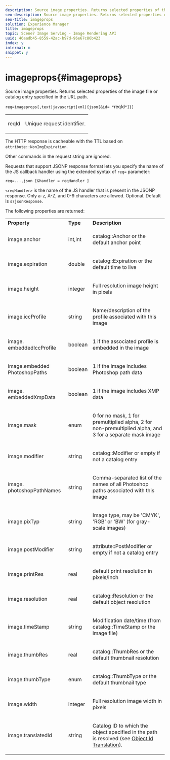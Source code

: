 ```yaml
---
description: Source image properties. Returns selected properties of the image file or catalog entry specified in the URL path.
seo-description: Source image properties. Returns selected properties of the image file or catalog entry specified in the URL path.
seo-title: imageprops
solution: Experience Manager
title: imageprops
topic: Scene7 Image Serving - Image Rendering API
uuid: 46aadb45-8559-42ac-b97d-96e67c86b423
index: y
internal: n
snippet: y
---
```


# imageprops{#imageprops}

Source image properties. Returns selected properties of the image file or catalog entry specified in the URL path.

 `req=imageprops[,text|javascript|xml|{json[&id= *`reqId`*]}]`

<table id="simpletable_8E03127D50444CA7878A6B08E866EE2E"> 
 <tr class="strow"> 
  <td class="stentry"> <p><span class="codeph"><span class="varname"> reqId</span></span> </p> </td> 
  <td class="stentry"> <p>Unique request identifier. </p></td> 
 </tr> 
</table>

The HTTP response is cacheable with the TTL based on `attribute::NonImgExpiration`.

Other commands in the request string are ignored.

Requests that support JSONP response format lets you specify the name of the JS callback handler using the extended syntax of `req=` parameter:

`req=...,json [&handler = reqHandler ]`

`<reqHandler>` is the name of the JS handler that is present in the JSONP response. Only a-z, A-Z, and 0-9 characters are allowed. Optional. Default is `s7jsonResponse`.

The following properties are returned: 

<table id="table_5F289E2E21594A5598DF98E65DEDDFA0"> 
 <tbody> 
  <tr> 
   <td> <b> Property</b> </td> 
   <td> <b> Type</b> </td> 
   <td> <b> Description</b> </td> 
  </tr> 
  <tr> 
   <td> <p> <span class="codeph"> image.anchor</span> </p> </td> 
   <td> <p> int,int </p> </td> 
   <td> <p> <span class="codeph"> catalog::Anchor</span> or the default anchor point </p> </td> 
  </tr> 
  <tr> 
   <td> <p> <span class="codeph"> image.expiration</span> </p> </td> 
   <td> <p> double </p> </td> 
   <td> <p> <span class="codeph"> catalog::Expiration</span> or the default time to live </p> </td> 
  </tr> 
  <tr> 
   <td> <p> <span class="codeph"> image.height</span> </p> </td> 
   <td> <p> integer </p> </td> 
   <td> <p>Full resolution image height in pixels </p> </td> 
  </tr> 
  <tr> 
   <td> <p> <span class="codeph"> image.iccProfile</span> </p> </td> 
   <td> <p> string </p> </td> 
   <td> <p> Name/description of the profile associated with this image </p> </td> 
  </tr> 
  <tr> 
   <td> <p> <span class="codeph"> image. embeddedIccProfile</span> </p> </td> 
   <td> <p> boolean </p> </td> 
   <td> <p> 1 if the associated profile is embedded in the image </p> </td> 
  </tr> 
  <tr> 
   <td> <p> <span class="codeph"> image.embedded PhotoshopPaths</span> </p> </td> 
   <td> <p> boolean </p> </td> 
   <td> <p> 1 if the image includes Photoshop path data </p> </td> 
  </tr> 
  <tr> 
   <td> <p> <span class="codeph"> image. embeddedXmpData</span> </p> </td> 
   <td> <p> boolean </p> </td> 
   <td> <p> 1 if the image includes XMP data </p> </td> 
  </tr> 
  <tr> 
   <td> <p> <span class="codeph"> image.mask</span> </p> </td> 
   <td> <p> enum </p> </td> 
   <td> <p> 0 for no mask, 1 for premultiplied alpha, 2 for non-premultiplied alpha, and 3 for a separate mask image </p> </td> 
  </tr> 
  <tr> 
   <td> <p> <span class="codeph"> image.modifier</span> </p> </td> 
   <td> <p> string </p> </td> 
   <td> <p> <span class="codeph"> catalog::Modifier</span> or empty if not a catalog entry </p> </td> 
  </tr> 
  <tr> 
   <td> <p> <span class="codeph"> image. photoshopPathNames</span> </p> </td> 
   <td> <p> string </p> </td> 
   <td> <p> Comma-separated list of the names of all Photoshop paths associated with this image </p> </td> 
  </tr> 
  <tr> 
   <td> <p> <span class="codeph"> image.pixTyp</span> </p> </td> 
   <td> <p> string </p> </td> 
   <td> <p> Image type, may be 'CMYK', 'RGB' or 'BW' (for gray-scale images) </p> </td> 
  </tr> 
  <tr> 
   <td> <p> <span class="codeph"> image.postModifier</span> </p> </td> 
   <td> <p> string </p> </td> 
   <td> <p> <span class="codeph"> attribute::PostModifier</span> or empty if not a catalog entry </p> </td> 
  </tr> 
  <tr> 
   <td> <p> <span class="codeph"> image.printRes</span> </p> </td> 
   <td> <p> real </p> </td> 
   <td> <p> default print resolution in pixels/inch </p> </td> 
  </tr> 
  <tr> 
   <td> <p> <span class="codeph"> image.resolution</span> </p> </td> 
   <td> <p> real </p> </td> 
   <td> <p> <span class="codeph"> catalog::Resolution</span> or the default object resolution </p> </td> 
  </tr> 
  <tr> 
   <td> <p> <span class="codeph"> image.timeStamp</span> </p> </td> 
   <td> <p> string </p> </td> 
   <td> <p>Modification date/time (from <span class="codeph"> catalog::TimeStamp</span> or the image file) </p> </td> 
  </tr> 
  <tr> 
   <td> <p> <span class="codeph"> image.thumbRes</span> </p> </td> 
   <td> <p> real </p> </td> 
   <td> <p> <span class="codeph"> catalog::ThumbRes</span> or the default thumbnail resolution </p> </td> 
  </tr> 
  <tr> 
   <td> <p> <span class="codeph"> image.thumbType</span> </p> </td> 
   <td> <p> enum </p> </td> 
   <td> <p> <span class="codeph"> catalog::ThumbType</span> or the default thumbnail type </p> </td> 
  </tr> 
  <tr> 
   <td> <p> <span class="codeph"> image.width</span> </p> </td> 
   <td> <p> integer </p> </td> 
   <td> <p> Full resolution image width in pixels </p> </td> 
  </tr> 
  <tr> 
   <td> <p> <span class="codeph"> image.translatedId</span> </p> </td> 
   <td> <p> string </p> </td> 
   <td> <p> Catalog ID to which the <span class="varname"> object</span> specified in the path is resolved (see <a href="../../../../../../is_api/http_ref/image-serving-api-ref/c-http-protocol-reference/c-syntax-and-features/r-object-id-translation.md#reference-cf3e34e6cbb346d69ded9982bfdef414" type="reference" format="dita" scope="local"> Object Id Translation</a>). </p> </td> 
  </tr> 
 </tbody> 
</table>

